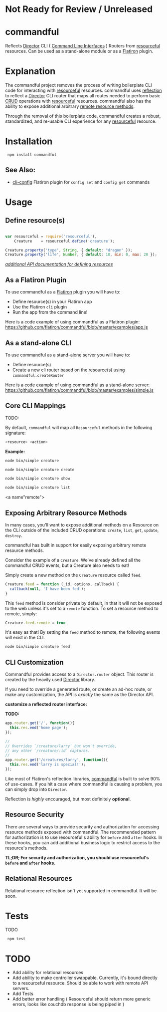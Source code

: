 # Not Ready for Review / Unreleased

# commandful

Reflects [Director](http://github.com/flatiron/director) CLI ( [Command Line Interfaces](http://en.wikipedia.org/wiki/Command-line_interface) ) Routers from [resourceful](http://github.com/flatiron/resourceful) resources. Can be used as a stand-alone module or as a [Flatiron](http://github.com/flatiron/) plugin.

# Explanation

The commandful project removes the process of writing boilerplate CLI code for interacting with  [resourceful](http://github.com/flatiron/resourceful) resources. commandful uses <a href="http://en.wikipedia.org/wiki/Reflection_(computer_programming)">reflection</a> to reflect a [Director](http://github.com/flatiron/director) CLI router that maps all routes needed to perform basic [CRUD](http://en.wikipedia.org/wiki/Create,_read,_update_and_delete) operations with [resourceful](http://github.com/flatiron/resourceful) resources. commandful also has the ability to expose additional arbitrary <a href="#remote">remote resource methods</a>.

Through the removal of this boilerplate code, commandful creates a robust, standardized, and re-usable CLI experience for any [resourceful](http://github.com/flatiron/resourceful) resource.

# Installation

     npm install commandful

## See Also:

- [cli-config](http://github.com/flatiron/cli-config) Flatiron plugin for `config set` and `config get` commands

# Usage

## Define resource(s)

```js

var resourceful = require('resourceful'),
    Creature    = resourceful.define('creature');

Creature.property('type', String, { default: "dragon" });
Creature.property('life', Number, { default: 10, min: 0, max: 20 });

```

*[additional API documentation for defining resources](http://github.com/flatiron/resourceful)*

## As a Flatiron Plugin

To use commandful as a <a href="http://github.com/flatiron/flatiron">Flatiron</a> plugin you will have to:

 - Define resource(s) in your Flatiron app
 - Use the Flatiron `cli` plugin
 - Run the app from the command line!

Here is a code example of using commandful as a Flatiron plugin: <a href="https://github.com/flatiron/commandful/blob/master/examples/app.js">https://github.com/flatiron/commandful/blob/master/examples/app.js</a>

## As a stand-alone CLI

To use commandful as a stand-alone server you will have to:

 - Define resource(s)
 - Create a new cli router based on the resource(s) using `commandful.createRouter`

Here is a code example of using commandful as a stand-alone server: <a href="https://github.com/flatiron/commandful/blob/master/examples/simple.js">https://github.com/flatiron/commandful/blob/master/examples/simple.js</a>

## Core CLI Mappings

TODO:

  By default, `commandful` will map all `Resourceful` methods in the following signature:

```bash
<resource> <action>
```

**Example:**

```bash
node bin/simple creature
```

```bash
node bin/simple creature create
```

```bash
node bin/simple creature show
```

```bash
node bin/simple creature list
```
<a name"remote"></a>
## Exposing Arbitrary Resource Methods

In many cases, you'll want to expose additional methods on a Resource on the CLI outside of the included CRUD operations: `create`, `list`, `get`, `update`, `destroy`.

commandful has built in support for easily exposing arbitrary remote resource methods.

Consider the example of a `Creature`. We've already defined all the commandful CRUD events, but a Creature also needs to eat! 

Simply create a new method on the `Creature` resource called `feed`.

```js
Creature.feed = function (_id, options, callback) {
  callback(null, 'I have been fed');
}
```
This `feed` method is consider private by default, in that it will not be exposed to the web unless it's set to a `remote` function. To set a resource method to remote, simply:

```js
Creature.feed.remote = true
```

It's easy as that! By setting the `feed` method to remote, the following events will exist in the CLI.

```bash
node bin/simple creature feed
```

## CLI Customization

Commandful provides access to a `Director.router` object. This router is created by the heavily used [Director](github.com/flatiron/director) library.

If you need to override a generated route, or create an ad-hoc route, or make any customization, the API is *exactly* the same as the Director API.

**customize a reflected router interface:**

**TODO:**

```js
app.router.get('/', function(){
  this.res.end('home page');
});

//
// Overrides `/creature/larry` but won't override,
// any other `/creature/:id` captures.
//
app.router.get('/creatures/larry', function(){
  this.res.end('larry is special!');
});

```

Like most of Flatiron's reflection libraries, [commandful](http://github.com/flatiron/commandful) is built to solve 90% of use-cases. If you hit a case where commandful is causing a problem, you can simply drop into `Director`. 

Reflection is *highly* encouraged, but most definitely **optional**.


## Resource Security

There are several ways to provide security and authorization for accessing resource methods exposed with commandful. The recommended pattern for authorization is to use resourceful's ability for `before` and `after` hooks. In these hooks, you can add additional business logic to restrict access to the resource's methods. 

**TL;DR; For security and authorization, you should use resourceful's `before` and `after` hooks.**


## Relational Resources

Relational resource reflection isn't yet supported in commandful. It will be soon.

# Tests

TODO

     npm test

# TODO

 - Add ability for relational resources
 - Add ability to make controller swappable. Currently, it's bound directly to a resourceful resource. Should be able to work with remote API servers.
 - Add Tests
 - Add better error handling ( Resourceful should return more generic errors, looks like couchdb response is being piped in )